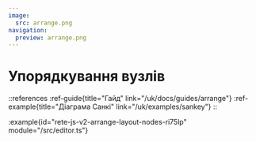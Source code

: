 ```yaml
---
image:
  src: arrange.png
navigation:
  preview: arrange.png
---
```


# Упорядкування вузлів
::references
:ref-guide{title="Гайд" link="/uk/docs/guides/arrange"}
:ref-example{title="Діаграма Санкі" link="/uk/examples/sankey"}
::

:example{id="rete-js-v2-arrange-layout-nodes-ri75lp" module="/src/editor.ts"}
